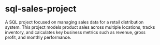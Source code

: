 # sql-sales-project
A SQL project focused on managing sales data for a retail distribution system. This project models product sales across multiple locations, tracks inventory, and calculates key business metrics such as revenue, gross profit, and monthly performance.
